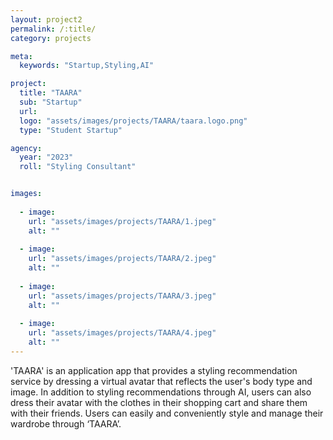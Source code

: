 ```yaml
---
layout: project2
permalink: /:title/
category: projects

meta:
  keywords: "Startup,Styling,AI"

project:
  title: "TAARA"
  sub: "Startup"
  url: 
  logo: "assets/images/projects/TAARA/taara.logo.png"
  type: "Student Startup"

agency:
  year: "2023"
  roll: "Styling Consultant"


images:
  
  - image:
    url: "assets/images/projects/TAARA/1.jpeg"
    alt: ""
    
  - image:
    url: "assets/images/projects/TAARA/2.jpeg"
    alt: ""
    
  - image:
    url: "assets/images/projects/TAARA/3.jpeg"
    alt: ""
   
  - image:
    url: "assets/images/projects/TAARA/4.jpeg"
    alt: "" 
---
```

<p>'TAARA' is an application app that provides a styling recommendation service by dressing a virtual avatar that reflects the user's body type and image. In addition to styling recommendations through AI, users can also dress their avatar with the clothes in their shopping cart and share them with their friends. Users can easily and conveniently style and manage their wardrobe through ‘TAARA’. </p>
<br>
<br>
<br>
<br>
<br>
